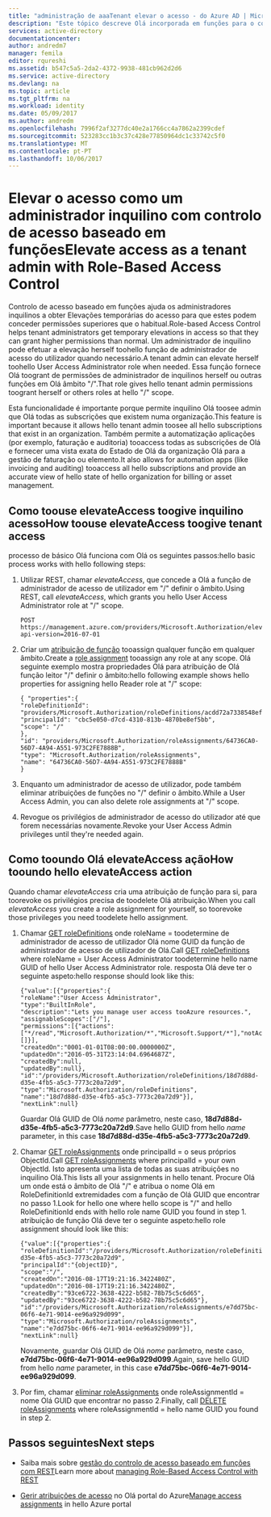 ```yaml
---
title: "administração de aaaTenant elevar o acesso - do Azure AD | Microsoft Docs"
description: "Este tópico descreve Olá incorporada em funções para o controlo de acesso baseado em funções (RBAC)."
services: active-directory
documentationcenter: 
author: andredm7
manager: femila
editor: rqureshi
ms.assetid: b547c5a5-2da2-4372-9938-481cb962d2d6
ms.service: active-directory
ms.devlang: na
ms.topic: article
ms.tgt_pltfrm: na
ms.workload: identity
ms.date: 05/09/2017
ms.author: andredm
ms.openlocfilehash: 7996f2af3277dc40e2a1766cc4a7862a2399cdef
ms.sourcegitcommit: 523283cc1b3c37c428e77850964dc1c33742c5f0
ms.translationtype: MT
ms.contentlocale: pt-PT
ms.lasthandoff: 10/06/2017
---
```

# <a name="elevate-access-as-a-tenant-admin-with-role-based-access-control"></a><span data-ttu-id="c929d-103">Elevar o acesso como um administrador inquilino com controlo de acesso baseado em funções</span><span class="sxs-lookup"><span data-stu-id="c929d-103">Elevate access as a tenant admin with Role-Based Access Control</span></span>

<span data-ttu-id="c929d-104">Controlo de acesso baseado em funções ajuda os administradores inquilinos a obter Elevações temporárias do acesso para que estes podem conceder permissões superiores que o habitual.</span><span class="sxs-lookup"><span data-stu-id="c929d-104">Role-based Access Control helps tenant administrators get temporary elevations in access so that they can grant higher permissions than normal.</span></span> <span data-ttu-id="c929d-105">Um administrador de inquilino pode efetuar a elevação herself toohello função de administrador de acesso do utilizador quando necessário.</span><span class="sxs-lookup"><span data-stu-id="c929d-105">A tenant admin can elevate herself toohello User Access Administrator role when needed.</span></span> <span data-ttu-id="c929d-106">Essa função fornece Olá toogrant de permissões de administrador de inquilinos herself ou outras funções em Olá âmbito "/".</span><span class="sxs-lookup"><span data-stu-id="c929d-106">That role gives hello tenant admin permissions toogrant herself or others roles at hello "/" scope.</span></span>

<span data-ttu-id="c929d-107">Esta funcionalidade é importante porque permite inquilino Olá toosee admin que Olá todas as subscrições que existem numa organização.</span><span class="sxs-lookup"><span data-stu-id="c929d-107">This feature is important because it allows hello tenant admin toosee all hello subscriptions that exist in an organization.</span></span> <span data-ttu-id="c929d-108">Também permite a automatização aplicações (por exemplo, faturação e auditoria) tooaccess todas as subscrições de Olá e fornecer uma vista exata do Estado de Olá da organização Olá para a gestão de faturação ou elemento.</span><span class="sxs-lookup"><span data-stu-id="c929d-108">It also allows for automation apps (like invoicing and auditing) tooaccess all hello subscriptions and provide an accurate view of hello state of hello organization for billing or asset management.</span></span>  

## <a name="how-toouse-elevateaccess-toogive-tenant-access"></a><span data-ttu-id="c929d-109">Como toouse elevateAccess toogive inquilino acesso</span><span class="sxs-lookup"><span data-stu-id="c929d-109">How toouse elevateAccess toogive tenant access</span></span>

<span data-ttu-id="c929d-110">processo de básico Olá funciona com Olá os seguintes passos:</span><span class="sxs-lookup"><span data-stu-id="c929d-110">hello basic process works with hello following steps:</span></span>

1. <span data-ttu-id="c929d-111">Utilizar REST, chamar *elevateAccess*, que concede a Olá a função de administrador de acesso de utilizador em "/" definir o âmbito.</span><span class="sxs-lookup"><span data-stu-id="c929d-111">Using REST, call *elevateAccess*, which grants you hello User Access Administrator role at "/" scope.</span></span>

    ```
    POST https://management.azure.com/providers/Microsoft.Authorization/elevateAccess?api-version=2016-07-01
    ```

2. <span data-ttu-id="c929d-112">Criar um [atribuição de função](/rest/api/authorization/roleassignments) tooassign qualquer função em qualquer âmbito.</span><span class="sxs-lookup"><span data-stu-id="c929d-112">Create a [role assignment](/rest/api/authorization/roleassignments) tooassign any role at any scope.</span></span> <span data-ttu-id="c929d-113">Olá seguinte exemplo mostra propriedades Olá para atribuição de Olá função leitor "/" definir o âmbito:</span><span class="sxs-lookup"><span data-stu-id="c929d-113">hello following example shows hello properties for assigning hello Reader role at "/" scope:</span></span>

    ```
    { "properties":{
    "roleDefinitionId": "providers/Microsoft.Authorization/roleDefinitions/acdd72a7338548efbd42f606fba81ae7",
    "principalId": "cbc5e050-d7cd-4310-813b-4870be8ef5bb",
    "scope": "/"
    },
    "id": "providers/Microsoft.Authorization/roleAssignments/64736CA0-56D7-4A94-A551-973C2FE7888B",
    "type": "Microsoft.Authorization/roleAssignments",
    "name": "64736CA0-56D7-4A94-A551-973C2FE7888B"
    }
    ```

3. <span data-ttu-id="c929d-114">Enquanto um administrador de acesso de utilizador, pode também eliminar atribuições de funções no "/" definir o âmbito.</span><span class="sxs-lookup"><span data-stu-id="c929d-114">While a User Access Admin, you can also delete role assignments at "/" scope.</span></span>

4. <span data-ttu-id="c929d-115">Revogue os privilégios de administrador de acesso do utilizador até que forem necessárias novamente.</span><span class="sxs-lookup"><span data-stu-id="c929d-115">Revoke your User Access Admin privileges until they're needed again.</span></span>


## <a name="how-tooundo-hello-elevateaccess-action"></a><span data-ttu-id="c929d-116">Como tooundo Olá elevateAccess ação</span><span class="sxs-lookup"><span data-stu-id="c929d-116">How tooundo hello elevateAccess action</span></span>

<span data-ttu-id="c929d-117">Quando chamar *elevateAccess* cria uma atribuição de função para si, para toorevoke os privilégios precisa de toodelete Olá atribuição.</span><span class="sxs-lookup"><span data-stu-id="c929d-117">When you call *elevateAccess* you create a role assignment for yourself, so toorevoke those privileges you need toodelete hello assignment.</span></span>

1.  <span data-ttu-id="c929d-118">Chamar [GET roleDefinitions](/rest/api/authorization/roledefinitions#RoleDefinitions_Get) onde roleName = toodetermine de administrador de acesso de utilizador Olá nome GUID da função de administrador de acesso de utilizador de Olá.</span><span class="sxs-lookup"><span data-stu-id="c929d-118">Call [GET roleDefinitions](/rest/api/authorization/roledefinitions#RoleDefinitions_Get) where roleName = User Access Administrator toodetermine hello name GUID of hello User Access Administrator role.</span></span> <span data-ttu-id="c929d-119">resposta Olá deve ter o seguinte aspeto:</span><span class="sxs-lookup"><span data-stu-id="c929d-119">hello response should look like this:</span></span>

    ```
    {"value":[{"properties":{
    "roleName":"User Access Administrator",
    "type":"BuiltInRole",
    "description":"Lets you manage user access tooAzure resources.",
    "assignableScopes":["/"],
    "permissions":[{"actions":["*/read","Microsoft.Authorization/*","Microsoft.Support/*"],"notActions":[]}],
    "createdOn":"0001-01-01T08:00:00.0000000Z",
    "updatedOn":"2016-05-31T23:14:04.6964687Z",
    "createdBy":null,
    "updatedBy":null},
    "id":"/providers/Microsoft.Authorization/roleDefinitions/18d7d88d-d35e-4fb5-a5c3-7773c20a72d9",
    "type":"Microsoft.Authorization/roleDefinitions",
    "name":"18d7d88d-d35e-4fb5-a5c3-7773c20a72d9"}],
    "nextLink":null}
    ```

    <span data-ttu-id="c929d-120">Guardar Olá GUID de Olá *nome* parâmetro, neste caso, **18d7d88d-d35e-4fb5-a5c3-7773c20a72d9**.</span><span class="sxs-lookup"><span data-stu-id="c929d-120">Save hello GUID from hello *name* parameter, in this case **18d7d88d-d35e-4fb5-a5c3-7773c20a72d9**.</span></span>

2. <span data-ttu-id="c929d-121">Chamar [GET roleAssignments](/rest/api/authorization/roleassignments#RoleAssignments_Get) onde principalId = o seus próprios ObjectId.</span><span class="sxs-lookup"><span data-stu-id="c929d-121">Call [GET roleAssignments](/rest/api/authorization/roleassignments#RoleAssignments_Get) where principalId = your own ObjectId.</span></span> <span data-ttu-id="c929d-122">Isto apresenta uma lista de todas as suas atribuições no inquilino Olá.</span><span class="sxs-lookup"><span data-stu-id="c929d-122">This lists all your assignments in hello tenant.</span></span> <span data-ttu-id="c929d-123">Procure Olá um onde está o âmbito de Olá "/" e atribua o nome Olá em RoleDefinitionId extremidades com a função de Olá GUID que encontrar no passo 1.</span><span class="sxs-lookup"><span data-stu-id="c929d-123">Look for hello one where hello scope is "/" and hello RoleDefinitionId ends with hello role name GUID you found in step 1.</span></span> <span data-ttu-id="c929d-124">atribuição de função Olá deve ter o seguinte aspeto:</span><span class="sxs-lookup"><span data-stu-id="c929d-124">hello role assignment should look like this:</span></span>

    ```
    {"value":[{"properties":{
    "roleDefinitionId":"/providers/Microsoft.Authorization/roleDefinitions/18d7d88d-d35e-4fb5-a5c3-7773c20a72d9",
    "principalId":"{objectID}",
    "scope":"/",
    "createdOn":"2016-08-17T19:21:16.3422480Z",
    "updatedOn":"2016-08-17T19:21:16.3422480Z",
    "createdBy":"93ce6722-3638-4222-b582-78b75c5c6d65",
    "updatedBy":"93ce6722-3638-4222-b582-78b75c5c6d65"},
    "id":"/providers/Microsoft.Authorization/roleAssignments/e7dd75bc-06f6-4e71-9014-ee96a929d099",
    "type":"Microsoft.Authorization/roleAssignments",
    "name":"e7dd75bc-06f6-4e71-9014-ee96a929d099"}],
    "nextLink":null}
    ```

    <span data-ttu-id="c929d-125">Novamente, guardar Olá GUID de Olá *nome* parâmetro, neste caso, **e7dd75bc-06f6-4e71-9014-ee96a929d099**.</span><span class="sxs-lookup"><span data-stu-id="c929d-125">Again, save hello GUID from hello *name* parameter, in this case **e7dd75bc-06f6-4e71-9014-ee96a929d099**.</span></span>

3. <span data-ttu-id="c929d-126">Por fim, chamar [eliminar roleAssignments](/rest/api/authorization/roleassignments#RoleAssignments_DeleteById) onde roleAssignmentId = nome Olá GUID que encontrar no passo 2.</span><span class="sxs-lookup"><span data-stu-id="c929d-126">Finally, call [DELETE roleAssignments](/rest/api/authorization/roleassignments#RoleAssignments_DeleteById) where roleAssignmentId = hello name GUID you found in step 2.</span></span>

## <a name="next-steps"></a><span data-ttu-id="c929d-127">Passos seguintes</span><span class="sxs-lookup"><span data-stu-id="c929d-127">Next steps</span></span>

- <span data-ttu-id="c929d-128">Saiba mais sobre [gestão do controlo de acesso baseado em funções com REST](role-based-access-control-manage-access-rest.md)</span><span class="sxs-lookup"><span data-stu-id="c929d-128">Learn more about [managing Role-Based Access Control with REST](role-based-access-control-manage-access-rest.md)</span></span>

- <span data-ttu-id="c929d-129">[Gerir atribuições de acesso](role-based-access-control-manage-assignments.md) no Olá portal do Azure</span><span class="sxs-lookup"><span data-stu-id="c929d-129">[Manage access assignments](role-based-access-control-manage-assignments.md) in hello Azure portal</span></span>
